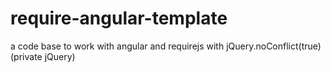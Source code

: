 require-angular-template
========================

a code base to work with angular and requirejs with jQuery.noConflict(true) (private jQuery)
